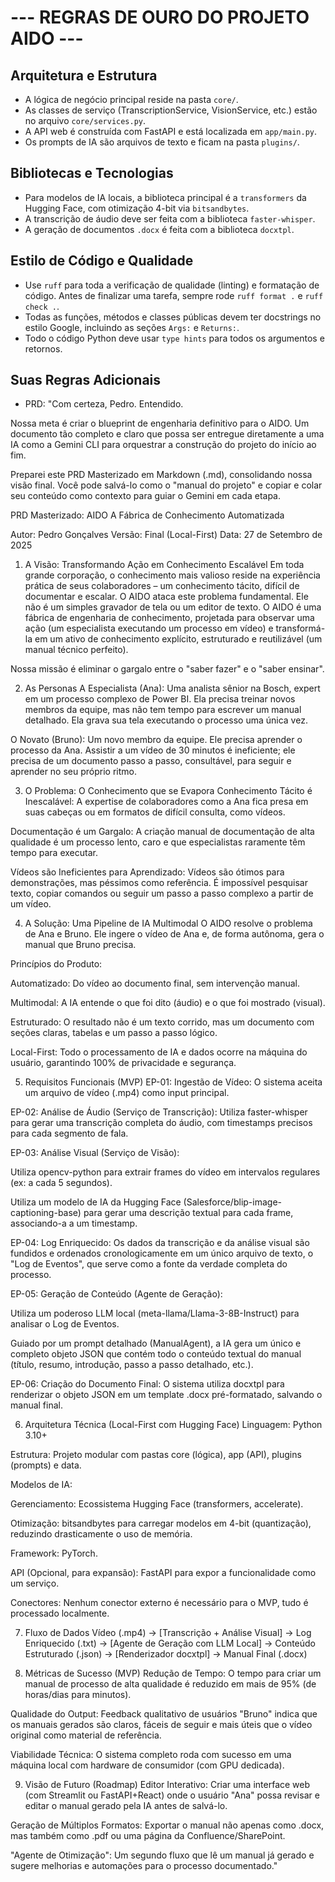 # --- REGRAS DE OURO DO PROJETO AIDO ---

## Arquitetura e Estrutura
- A lógica de negócio principal reside na pasta `core/`.
- As classes de serviço (TranscriptionService, VisionService, etc.) estão no arquivo `core/services.py`.
- A API web é construída com FastAPI e está localizada em `app/main.py`.
- Os prompts de IA são arquivos de texto e ficam na pasta `plugins/`.

## Bibliotecas e Tecnologias
- Para modelos de IA locais, a biblioteca principal é a `transformers` da Hugging Face, com otimização 4-bit via `bitsandbytes`.
- A transcrição de áudio deve ser feita com a biblioteca `faster-whisper`.
- A geração de documentos `.docx` é feita com a biblioteca `docxtpl`.

## Estilo de Código e Qualidade
- Use `ruff` para toda a verificação de qualidade (linting) e formatação de código. Antes de finalizar uma tarefa, sempre rode `ruff format .` e `ruff check .`.
- Todas as funções, métodos e classes públicas devem ter docstrings no estilo Google, incluindo as seções `Args:` e `Returns:`.
- Todo o código Python deve usar `type hints` para todos os argumentos e retornos.

## Suas Regras Adicionais

- PRD: "Com certeza, Pedro. Entendido.

Nossa meta é criar o blueprint de engenharia definitivo para o AIDO. Um documento tão completo e claro que possa ser entregue diretamente a uma IA como a Gemini CLI para orquestrar a construção do projeto do início ao fim.

Preparei este PRD Masterizado em Markdown (.md), consolidando nossa visão final. Você pode salvá-lo como o "manual do projeto" e copiar e colar seu conteúdo como contexto para guiar o Gemini em cada etapa.

PRD Masterizado: AIDO
A Fábrica de Conhecimento Automatizada

Autor: Pedro Gonçalves
Versão: Final (Local-First)
Data: 27 de Setembro de 2025

1. A Visão: Transformando Ação em Conhecimento Escalável
Em toda grande corporação, o conhecimento mais valioso reside na experiência prática de seus colaboradores – um conhecimento tácito, difícil de documentar e escalar. O AIDO ataca este problema fundamental. Ele não é um simples gravador de tela ou um editor de texto. O AIDO é uma fábrica de engenharia de conhecimento, projetada para observar uma ação (um especialista executando um processo em vídeo) e transformá-la em um ativo de conhecimento explícito, estruturado e reutilizável (um manual técnico perfeito).

Nossa missão é eliminar o gargalo entre o "saber fazer" e o "saber ensinar".

2. As Personas
A Especialista (Ana): Uma analista sênior na Bosch, expert em um processo complexo de Power BI. Ela precisa treinar novos membros da equipe, mas não tem tempo para escrever um manual detalhado. Ela grava sua tela executando o processo uma única vez.

O Novato (Bruno): Um novo membro da equipe. Ele precisa aprender o processo da Ana. Assistir a um vídeo de 30 minutos é ineficiente; ele precisa de um documento passo a passo, consultável, para seguir e aprender no seu próprio ritmo.

3. O Problema: O Conhecimento que se Evapora
Conhecimento Tácito é Inescalável: A expertise de colaboradores como a Ana fica presa em suas cabeças ou em formatos de difícil consulta, como vídeos.

Documentação é um Gargalo: A criação manual de documentação de alta qualidade é um processo lento, caro e que especialistas raramente têm tempo para executar.

Vídeos são Ineficientes para Aprendizado: Vídeos são ótimos para demonstrações, mas péssimos como referência. É impossível pesquisar texto, copiar comandos ou seguir um passo a passo complexo a partir de um vídeo.

4. A Solução: Uma Pipeline de IA Multimodal
O AIDO resolve o problema de Ana e Bruno. Ele ingere o vídeo de Ana e, de forma autônoma, gera o manual que Bruno precisa.

Princípios do Produto:

Automatizado: Do vídeo ao documento final, sem intervenção manual.

Multimodal: A IA entende o que foi dito (áudio) e o que foi mostrado (visual).

Estruturado: O resultado não é um texto corrido, mas um documento com seções claras, tabelas e um passo a passo lógico.

Local-First: Todo o processamento de IA e dados ocorre na máquina do usuário, garantindo 100% de privacidade e segurança.

5. Requisitos Funcionais (MVP)
EP-01: Ingestão de Vídeo: O sistema aceita um arquivo de vídeo (.mp4) como input principal.

EP-02: Análise de Áudio (Serviço de Transcrição): Utiliza faster-whisper para gerar uma transcrição completa do áudio, com timestamps precisos para cada segmento de fala.

EP-03: Análise Visual (Serviço de Visão):

Utiliza opencv-python para extrair frames do vídeo em intervalos regulares (ex: a cada 5 segundos).

Utiliza um modelo de IA da Hugging Face (Salesforce/blip-image-captioning-base) para gerar uma descrição textual para cada frame, associando-a a um timestamp.

EP-04: Log Enriquecido: Os dados da transcrição e da análise visual são fundidos e ordenados cronologicamente em um único arquivo de texto, o "Log de Eventos", que serve como a fonte da verdade completa do processo.

EP-05: Geração de Conteúdo (Agente de Geração):

Utiliza um poderoso LLM local (meta-llama/Llama-3-8B-Instruct) para analisar o Log de Eventos.

Guiado por um prompt detalhado (ManualAgent), a IA gera um único e completo objeto JSON que contém todo o conteúdo textual do manual (título, resumo, introdução, passo a passo detalhado, etc.).

EP-06: Criação do Documento Final: O sistema utiliza docxtpl para renderizar o objeto JSON em um template .docx pré-formatado, salvando o manual final.

6. Arquitetura Técnica (Local-First com Hugging Face)
Linguagem: Python 3.10+

Estrutura: Projeto modular com pastas core (lógica), app (API), plugins (prompts) e data.

Modelos de IA:

Gerenciamento: Ecossistema Hugging Face (transformers, accelerate).

Otimização: bitsandbytes para carregar modelos em 4-bit (quantização), reduzindo drasticamente o uso de memória.

Framework: PyTorch.

API (Opcional, para expansão): FastAPI para expor a funcionalidade como um serviço.

Conectores: Nenhum conector externo é necessário para o MVP, tudo é processado localmente.

7. Fluxo de Dados
Vídeo (.mp4) → [Transcrição + Análise Visual] → Log Enriquecido (.txt) → [Agente de Geração com LLM Local] → Conteúdo Estruturado (.json) → [Renderizador docxtpl] → Manual Final (.docx)

8. Métricas de Sucesso (MVP)
Redução de Tempo: O tempo para criar um manual de processo de alta qualidade é reduzido em mais de 95% (de horas/dias para minutos).

Qualidade do Output: Feedback qualitativo de usuários "Bruno" indica que os manuais gerados são claros, fáceis de seguir e mais úteis que o vídeo original como material de referência.

Viabilidade Técnica: O sistema completo roda com sucesso em uma máquina local com hardware de consumidor (com GPU dedicada).

9. Visão de Futuro (Roadmap)
Editor Interativo: Criar uma interface web (com Streamlit ou FastAPI+React) onde o usuário "Ana" possa revisar e editar o manual gerado pela IA antes de salvá-lo.

Geração de Múltiplos Formatos: Exportar o manual não apenas como .docx, mas também como .pdf ou uma página da Confluence/SharePoint.

"Agente de Otimização": Um segundo fluxo que lê um manual já gerado e sugere melhorias e automações para o processo documentado."
